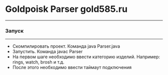 ﻿# Goldpoisk Parser gold585.ru
---
### Запуск
---
* Скомпилировать проект. Команда java Parser.java
* Запустить. Команда javac Parser
* На первом шаге необходимо ввести категорию изделий. Например: rings, watch, brosh и т.д. 
* После этого необходимо ввести таймаут подключения